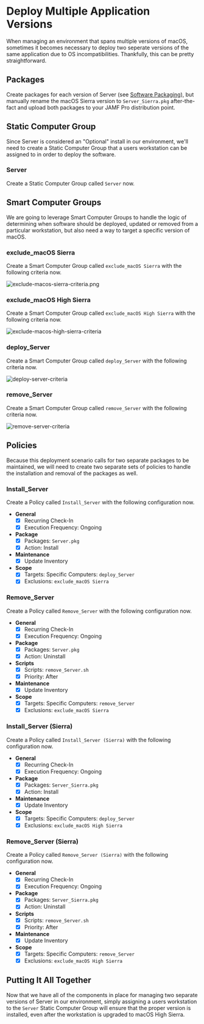 # Deploy Multiple Application Versions

When managing an environment that spans multiple versions of macOS, sometimes it becomes necessary to deploy two seperate versions of the same application due to OS incompatibilities. Thankfully, this can be pretty straightforward.

## Packages

Create packages for each version of Server (see [Software Packaging](https://github.com/ToplessBanana/tutorials/tree/master/HOW-TO-software-packaging)), but manually rename the macOS Sierra version to `Server_Sierra.pkg` after-the-fact and upload both packages to your JAMF Pro distribution point.

## Static Computer Group

Since Server is considered an "Optional" install in our environment, we'll need to create a Static Computer Group that a users workstation can be assigned to in order to deploy the software.

### Server

Create a Static Computer Group called `Server` now.

## Smart Computer Groups

We are going to leverage Smart Computer Groups to handle the logic of determining when software should be deployed, updated or removed from a particular workstation, but also need a way to target a specific version of macOS.

### exclude_macOS Sierra

Create a Smart Computer Group called `exclude_macOS Sierra` with the following criteria now.

![exclude-macos-sierra-criteria.png](https://github.com/ToplessBanana/tutorials/blob/master/HOW-TO-deploy-multiple-application-versions/resources/exclude-macos-sierra-criteria.png)

### exclude_macOS High Sierra

Create a Smart Computer Group called `exclude_macOS High Sierra` with the following criteria now.

![exclude-macos-high-sierra-criteria](https://github.com/ToplessBanana/tutorials/blob/master/HOW-TO-deploy-multiple-application-versions/resources/exclude-macos-high-sierra-criteria.png)

### deploy_Server

Create a Smart Computer Group called `deploy_Server` with the following criteria now.

![deploy-server-criteria](https://github.com/ToplessBanana/tutorials/blob/master/HOW-TO-deploy-multiple-application-versions/resources/deploy-server-criteria.png)

### remove_Server

Create a Smart Computer Group called `remove_Server` with the following criteria now.

![remove-server-criteria](https://github.com/ToplessBanana/tutorials/blob/master/HOW-TO-deploy-multiple-application-versions/resources/remove-server-criteria.png)

## Policies

Because this deployment scenario calls for two separate packages to be maintained, we will need to create two separate sets of policies to handle the installation and removal of the packages as well.

### Install_Server

Create a Policy called `Install_Server` with the following configuration now.

- **General**
  - [x] Recurring Check-In
  - [x] Execution Frequency: Ongoing
- **Package**
  - [x] Packages: `Server.pkg`
  - [x] Action: Install
- **Maintenance**
  - [x] Update Inventory
- **Scope**
  - [x] Targets: Specific Computers: `deploy_Server`
  - [x] Exclusions: `exclude_macOS Sierra`

### Remove_Server

Create a Policy called `Remove_Server` with the following configuration now.

- **General**
  - [x] Recurring Check-In
  - [x] Execution Frequency: Ongoing
- **Package**
  - [x] Packages: `Server.pkg`
  - [x] Action: Uninstall
- **Scripts**
  - [x] Scripts: `remove_Server.sh`
  - [x] Priority: After
- **Maintenance**
  - [x] Update Inventory
- **Scope**
  - [x] Targets: Specific Computers: `remove_Server`
  - [x] Exclusions: `exclude_macOS Sierra`
  
### Install_Server (Sierra)

Create a Policy called `Install_Server (Sierra)` with the following configuration now.

- **General**
  - [x] Recurring Check-In
  - [x] Execution Frequency: Ongoing
- **Package**
  - [x] Packages: `Server_Sierra.pkg`
  - [x] Action: Install
- **Maintenance**
  - [x] Update Inventory
- **Scope**
  - [x] Targets: Specific Computers: `deploy_Server`
  - [x] Exclusions: `exclude_macOS High Sierra`

### Remove_Server (Sierra)

Create a Policy called `Remove_Server (Sierra)` with the following configuration now.

- **General**
  - [x] Recurring Check-In
  - [x] Execution Frequency: Ongoing
- **Package**
  - [x] Packages: `Server_Sierra.pkg`
  - [x] Action: Uninstall
- **Scripts**
  - [x] Scripts: `remove_Server.sh`
  - [x] Priority: After
- **Maintenance**
  - [x] Update Inventory
- **Scope**
  - [x] Targets: Specific Computers: `remove_Server`
  - [x] Exclusions: `exclude_macOS High Sierra`

## Putting It All Together

Now that we have all of the components in place for managing two separate versions of Server in our environment, simply assigning a users workstation to the `Server` Static Computer Group will ensure that the proper version is installed, even after the workstation is upgraded to macOS High Sierra.
